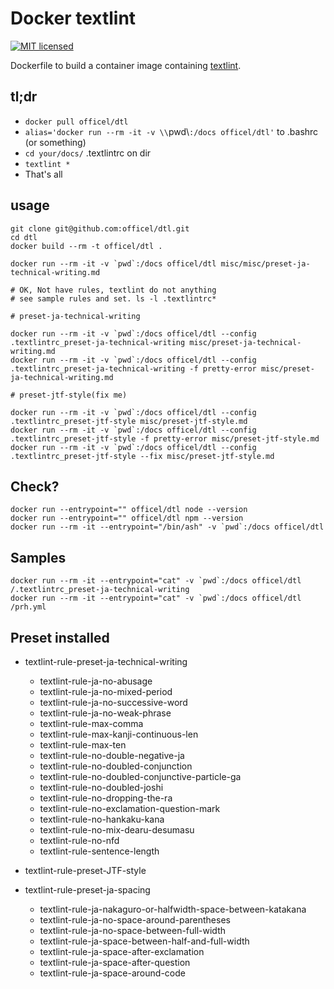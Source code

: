 # Docker textlint

[![MIT licensed](https://img.shields.io/badge/license-MIT-blue.svg)](./LICENSE)

Dockerfile to build a container image containing [textlint](https://textlint.github.io/).

## tl;dr

* `docker pull officel/dtl`
* `alias='docker run --rm -it -v \\`pwd\\`:/docs officel/dtl'` to .bashrc (or something)
* `cd your/docs/` .textlintrc on dir
* `textlint *`
* That's all

## usage

    git clone git@github.com:officel/dtl.git
    cd dtl
    docker build --rm -t officel/dtl .

    docker run --rm -it -v `pwd`:/docs officel/dtl misc/misc/preset-ja-technical-writing.md

    # OK, Not have rules, textlint do not anything
    # see sample rules and set. ls -l .textlintrc*

    # preset-ja-technical-writing

    docker run --rm -it -v `pwd`:/docs officel/dtl --config .textlintrc_preset-ja-technical-writing misc/preset-ja-technical-writing.md
    docker run --rm -it -v `pwd`:/docs officel/dtl --config .textlintrc_preset-ja-technical-writing -f pretty-error misc/preset-ja-technical-writing.md

    # preset-jtf-style(fix me)

    docker run --rm -it -v `pwd`:/docs officel/dtl --config .textlintrc_preset-jtf-style misc/preset-jtf-style.md
    docker run --rm -it -v `pwd`:/docs officel/dtl --config .textlintrc_preset-jtf-style -f pretty-error misc/preset-jtf-style.md
    docker run --rm -it -v `pwd`:/docs officel/dtl --config .textlintrc_preset-jtf-style --fix misc/preset-jtf-style.md


## Check?

    docker run --entrypoint="" officel/dtl node --version
    docker run --entrypoint="" officel/dtl npm --version
    docker run --rm -it --entrypoint="/bin/ash" -v `pwd`:/docs officel/dtl

## Samples

    docker run --rm -it --entrypoint="cat" -v `pwd`:/docs officel/dtl /.textlintrc_preset-ja-technical-writing
    docker run --rm -it --entrypoint="cat" -v `pwd`:/docs officel/dtl /prh.yml


## Preset installed

* textlint-rule-preset-ja-technical-writing

    * textlint-rule-ja-no-abusage
    * textlint-rule-ja-no-mixed-period
    * textlint-rule-ja-no-successive-word
    * textlint-rule-ja-no-weak-phrase
    * textlint-rule-max-comma
    * textlint-rule-max-kanji-continuous-len
    * textlint-rule-max-ten
    * textlint-rule-no-double-negative-ja
    * textlint-rule-no-doubled-conjunction
    * textlint-rule-no-doubled-conjunctive-particle-ga
    * textlint-rule-no-doubled-joshi
    * textlint-rule-no-dropping-the-ra
    * textlint-rule-no-exclamation-question-mark
    * textlint-rule-no-hankaku-kana
    * textlint-rule-no-mix-dearu-desumasu
    * textlint-rule-no-nfd
    * textlint-rule-sentence-length

* textlint-rule-preset-JTF-style

* textlint-rule-preset-ja-spacing

    * textlint-rule-ja-nakaguro-or-halfwidth-space-between-katakana
    * textlint-rule-ja-no-space-around-parentheses
    * textlint-rule-ja-no-space-between-full-width
    * textlint-rule-ja-space-between-half-and-full-width
    * textlint-rule-ja-space-after-exclamation
    * textlint-rule-ja-space-after-question
    * textlint-rule-ja-space-around-code

